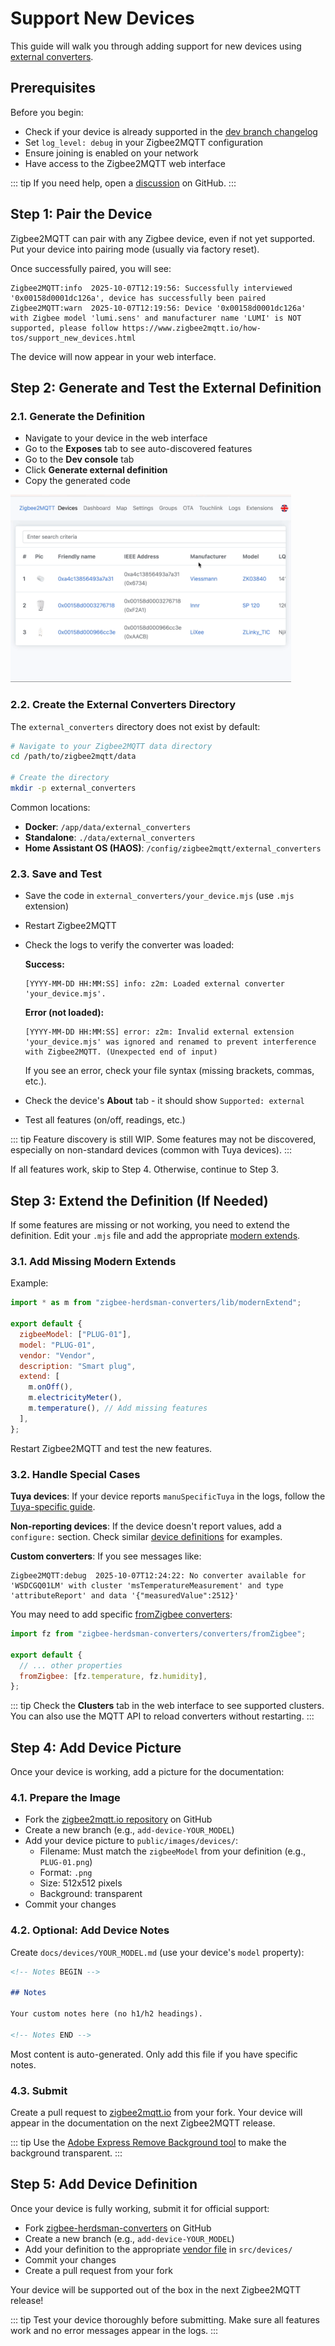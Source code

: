 # Support New Devices

This guide will walk you through adding support for new devices using [external converters](../../advanced/more/external_converters.md).

## Prerequisites

Before you begin:

- Check if your device is already supported in the [dev branch changelog](https://gist.github.com/Koenkk/bfd4c3d1725a2cccacc11d6ba51008ba#new-supported-devices)
- Set `log_level: debug` in your Zigbee2MQTT configuration
- Ensure joining is enabled on your network
- Have access to the Zigbee2MQTT web interface

::: tip
If you need help, open a [discussion](https://github.com/Koenkk/zigbee2mqtt/discussions) on GitHub.
:::

## Step 1: Pair the Device

Zigbee2MQTT can pair with any Zigbee device, even if not yet supported. Put your device into pairing mode (usually via factory reset).

Once successfully paired, you will see:

```
Zigbee2MQTT:info  2025-10-07T12:19:56: Successfully interviewed '0x00158d0001dc126a', device has successfully been paired
Zigbee2MQTT:warn  2025-10-07T12:19:56: Device '0x00158d0001dc126a' with Zigbee model 'lumi.sens' and manufacturer name 'LUMI' is NOT supported, please follow https://www.zigbee2mqtt.io/how-tos/support_new_devices.html
```

The device will now appear in your web interface.

## Step 2: Generate and Test the External Definition

### 2.1. Generate the Definition

- Navigate to your device in the web interface
- Go to the **Exposes** tab to see auto-discovered features
- Go to the **Dev console** tab
- Click **Generate external definition**
- Copy the generated code

<img src="../../images/generate_external_definition.gif" height="300"/>

### 2.2. Create the External Converters Directory

The `external_converters` directory does not exist by default:

```bash
# Navigate to your Zigbee2MQTT data directory
cd /path/to/zigbee2mqtt/data

# Create the directory
mkdir -p external_converters
```

Common locations:

- **Docker**: `/app/data/external_converters`
- **Standalone**: `./data/external_converters`
- **Home Assistant OS (HAOS)**: `/config/zigbee2mqtt/external_converters`

### 2.3. Save and Test

- Save the code in `external_converters/your_device.mjs` (use `.mjs` extension)
- Restart Zigbee2MQTT
- Check the logs to verify the converter was loaded:

  **Success:**

  ```
  [YYYY-MM-DD HH:MM:SS] info: z2m: Loaded external converter 'your_device.mjs'.
  ```

  **Error (not loaded):**

  ```
  [YYYY-MM-DD HH:MM:SS] error: z2m: Invalid external extension 'your_device.mjs' was ignored and renamed to prevent interference with Zigbee2MQTT. (Unexpected end of input)
  ```

  If you see an error, check your file syntax (missing brackets, commas, etc.).

- Check the device's **About** tab - it should show `Supported: external`
- Test all features (on/off, readings, etc.)

::: tip
Feature discovery is still WIP. Some features may not be discovered, especially on non-standard devices (common with Tuya devices).
:::

If all features work, skip to Step 4. Otherwise, continue to Step 3.

## Step 3: Extend the Definition (If Needed)

If some features are missing or not working, you need to extend the definition. Edit your `.mjs` file and add the appropriate [modern extends](../../advanced/more/external_converters.md).

### 3.1. Add Missing Modern Extends

Example:

```js
import * as m from "zigbee-herdsman-converters/lib/modernExtend";

export default {
  zigbeeModel: ["PLUG-01"],
  model: "PLUG-01",
  vendor: "Vendor",
  description: "Smart plug",
  extend: [
    m.onOff(),
    m.electricityMeter(),
    m.temperature(), // Add missing features
  ],
};
```

Restart Zigbee2MQTT and test the new features.

### 3.2. Handle Special Cases

**Tuya devices**: If your device reports `manuSpecificTuya` in the logs, follow the [Tuya-specific guide](./02_support_new_tuya_devices.md).

**Non-reporting devices**: If the device doesn't report values, add a `configure:` section. Check similar [device definitions](https://github.com/Koenkk/zigbee-herdsman-converters/blob/master/src/devices) for examples.

**Custom converters**: If you see messages like:

```
Zigbee2MQTT:debug  2025-10-07T12:24:22: No converter available for 'WSDCGQ01LM' with cluster 'msTemperatureMeasurement' and type 'attributeReport' and data '{"measuredValue":2512}'
```

You may need to add specific [fromZigbee converters](https://github.com/Koenkk/zigbee-herdsman-converters/blob/master/src/converters/fromZigbee.ts):

```js
import fz from "zigbee-herdsman-converters/converters/fromZigbee";

export default {
  // ... other properties
  fromZigbee: [fz.temperature, fz.humidity],
};
```

::: tip
Check the **Clusters** tab in the web interface to see supported clusters. You can also use the MQTT API to reload converters without restarting.
:::

## Step 4: Add Device Picture

Once your device is working, add a picture for the documentation:

### 4.1. Prepare the Image

- Fork the [zigbee2mqtt.io repository](https://github.com/Koenkk/zigbee2mqtt.io) on GitHub
- Create a new branch (e.g., `add-device-YOUR_MODEL`)
- Add your device picture to `public/images/devices/`:
  - Filename: Must match the `zigbeeModel` from your definition (e.g., `PLUG-01.png`)
  - Format: `.png`
  - Size: 512x512 pixels
  - Background: transparent
- Commit your changes

### 4.2. Optional: Add Device Notes

Create `docs/devices/YOUR_MODEL.md` (use your device's `model` property):

```markdown
<!-- Notes BEGIN -->

## Notes

Your custom notes here (no h1/h2 headings).

<!-- Notes END -->
```

Most content is auto-generated. Only add this file if you have specific notes.

### 4.3. Submit

Create a pull request to [zigbee2mqtt.io](https://github.com/Koenkk/zigbee2mqtt.io) from your fork. Your device will appear in the documentation on the next Zigbee2MQTT release.

::: tip
Use the [Adobe Express Remove Background tool](https://new.express.adobe.com/tools/remove-background) to make the background transparent.
:::

## Step 5: Add Device Definition

Once your device is fully working, submit it for official support:

- Fork [zigbee-herdsman-converters](https://github.com/Koenkk/zigbee-herdsman-converters) on GitHub
- Create a new branch (e.g., `add-device-YOUR_MODEL`)
- Add your definition to the appropriate [vendor file](https://github.com/Koenkk/zigbee-herdsman-converters/tree/master/src/devices) in `src/devices/`
- Commit your changes
- Create a pull request from your fork

Your device will be supported out of the box in the next Zigbee2MQTT release!

::: tip
Test your device thoroughly before submitting. Make sure all features work and no error messages appear in the logs.
:::
